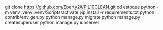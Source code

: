 git clone https://github.com/Eberty20/PIL10CLEAN.git
cd estoque
python -m venv .venv
.venv/Scripts/activate
pip install -r requirements.txt
python contrib/env_gen.py
python manage.py migrate
python manage.py createsuperuser
python manage.py runserver
